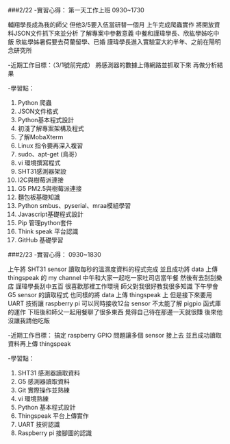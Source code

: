 ###2/22 
-實習心得：
第一天工作上班
0930~1730

輔翔學長成為我的師父 
但他3/5要入伍當研替一個月
上午完成爬蟲實作
將開放資料JSON文件抓下來並分析
了解專案中參數意義
中餐和謹瑋學長、欣紘學姊吃中飯
欣紘學姊暑假要去荷蘭留學、已婚
謹瑋學長進入實驗室大約半年、之前在陽明念研究所

-近期工作目標：（3/1號前完成）
將感測器的數據上傳網路並抓取下來
再做分析結果

-學習點：
1. Python 爬蟲
2. JSON文件格式
3. Python基本程式設計
4. 初淺了解專案架構及程式
5. 了解MobaXterm 
6. Linux 指令要再深入複習
7. sudo、apt-get (鳥哥）
8. vi 環境撰寫程式
9. SHT31感測器架設
10. I2C與樹莓派連接
11. G5 PM2.5與樹莓派連接
12. 麵包板基礎知識
13. Python smbus、pyserial、mraa模組學習
14. Javascript基礎程式設計
15. Pip 管理python套件
16. Think speak 平台認識
17. GitHub 基礎學習

###2/23
-實習心得：
0930~1830

上午將 SHT31 sensor 讀取每秒的溫濕度資料的程式完成
並且成功將 data 上傳 thingspeak 的 my channel
中午和大家一起吃一家吐司店當午餐
然後有去刮刮樂店
謹瑋學長刮中五百
很喜歡那裡工作環境
師父對我很好教我很多知識
下午學會 G5 sensor 的讀取程式
也同樣的將 data 上傳 thingspeak 上
但是接下來要用 UART 技術讓 raspberry pi 可以同時接收12台 sensor
不太能了解 pigpio 函式庫的運作
下班後和師父一起用餐聊了很多東西
覺得自己待在那邊一天就很賺
後來他沒讓我請他吃飯

-近期工作目標：
搞定 raspberry GPIO 問題讓多個 sensor 接上去
並且成功讀取資料再上傳 thingspeak

-學習點：
1. SHT31 感測器讀取資料
2. G5 感測器讀取資料
3. Git 實際操作並熟練
4. vi 環境熟練
5. Python 基本程式設計
6. Thingspeak 平台上傳實作
7. UART 技術認識
8. Raspberry pi 接腳圖的認識

